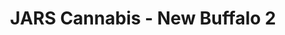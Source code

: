 ---
title: "JARS Cannabis - New Buffalo 2"
url: /new-buffalo/jars-cannabis-new-buffalo-2/
shop: Hanf
---